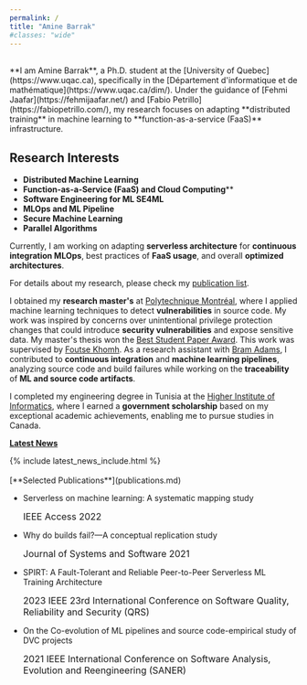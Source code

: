 ```yaml
---
permalink: /
title: "Amine Barrak"
#classes: "wide"
---
```

<script>
function toggleText(textIdToShow, textIdToHide) {
  var textToShow = document.getElementById(textIdToShow);
  var textToHide = document.getElementById(textIdToHide);
  
  // Toggle visibility of text to show
  if (textToShow.style.display === "none") {
    textToShow.style.display = "block";
  } else {
    textToShow.style.display = "none";
  }
  
  // Hide the other text
  textToHide.style.display = "none";
}
</script>
<br>
**I am Amine Barrak**, a Ph.D. student at the [University of Quebec](https://www.uqac.ca), specifically in the [Département d'informatique et de mathématique](https://www.uqac.ca/dim/). Under the guidance of [Fehmi Jaafar](https://fehmijaafar.net/) and [Fabio Petrillo](https://fabiopetrillo.com/), my research focuses on adapting **distributed training** in machine learning to **function-as-a-service (FaaS)** infrastructure.

## Research Interests

- **Distributed Machine Learning**
- **Function-as-a-Service (FaaS) and Cloud Computing****
- **Software Engineering for ML SE4ML**
- **MLOps and ML Pipeline**
- **Secure Machine Learning**
- **Parallel Algorithms**

Currently, I am working on adapting **serverless architecture** for **continuous integration MLOps**, best practices of **FaaS usage**, and overall **optimized architectures**.



For details about my research, please check my [publication list](publications.md).


I obtained my **research master's** at [Polytechnique Montréal](https://www.polymtl.ca/), where I applied machine learning techniques to detect **vulnerabilities** in source code. My work was inspired by concerns over unintentional privilege protection changes that could introduce **security vulnerabilities** and expose sensitive data. My master's thesis won the [Best Student Paper Award](https://www.unb.ca/fredericton/cs/_assets/documents/cas-atlantic/cascon-2018.pdf). This work was supervised by [Foutse Khomh](https://khomh.net/). As a research assistant with [Bram Adams](https://mcis.cs.queensu.ca/bram.html), I contributed to **continuous integration** and **machine learning pipelines**, analyzing source code and build failures while working on the **traceability** of **ML and source code artifacts**.

I completed my engineering degree in Tunisia at the [Higher Institute of Informatics](http://www.isi.rnu.tn/), where I earned a **government scholarship** based on my exceptional academic achievements, enabling me to pursue studies in Canada.

[**Latest News**](news.md)

<div id="latestNews">
  {% include latest_news_include.html %}
</div>

<br>
[**Selected Publications**](publications.md)

- Serverless on machine learning: A systematic mapping study <br>
   <div>
	<font size="3">
	<i class="fa-solid fa-location-dot"></i> IEEE Access 2022 <br>
	</font>


- Why do builds fail?—A conceptual replication study <br>
   <div> 
	<font size="3">
	<i class="fa-solid fa-location-dot"></i>  Journal of Systems and Software 2021<br>
	</font>
	
- SPIRT: A Fault-Tolerant and Reliable Peer-to-Peer Serverless ML Training Architecture
   <div> 
	<font size="3">
	<i class="fa-solid fa-location-dot"></i> 2023 IEEE 23rd International Conference on Software Quality, Reliability and Security (QRS)<br>
	</font>
	
- On the Co-evolution of ML pipelines and source code-empirical study of DVC projects
   <div> 
	<font size="3">
	<i class="fa-solid fa-location-dot"></i> 2021 IEEE International Conference on Software Analysis, Evolution and Reengineering (SANER)<br>
	</font>

